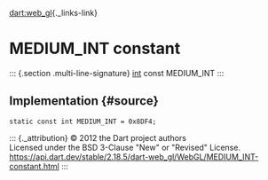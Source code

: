 [dart:web\_gl](../../dart-web_gl/dart-web_gl-library){._links-link}

MEDIUM\_INT constant
====================

::: {.section .multi-line-signature}
[int](../../dart-core/int-class) const MEDIUM\_INT
:::

Implementation {#source}
--------------

``` {.language-dart data-language="dart"}
static const int MEDIUM_INT = 0x8DF4;
```

::: {._attribution}
© 2012 the Dart project authors\
Licensed under the BSD 3-Clause \"New\" or \"Revised\" License.\
<https://api.dart.dev/stable/2.18.5/dart-web_gl/WebGL/MEDIUM_INT-constant.html>
:::
